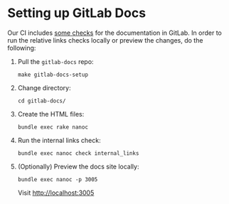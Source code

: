 # Setting up GitLab Docs

Our CI includes [some checks][lint] for the documentation in GitLab. In order
to run the relative links checks locally or preview the changes, do the following:

1. Pull the `gitlab-docs` repo:

    ```
    make gitlab-docs-setup
    ```

1. Change directory:

    ```
    cd gitlab-docs/
    ```

1. Create the HTML files:

    ```
    bundle exec rake nanoc
    ```

1. Run the internal links check:

    ```
    bundle exec nanoc check internal_links
    ```

1. (Optionally) Preview the docs site locally:

    ```
    bundle exec nanoc -p 3005
    ```

    Visit <http://localhost:3005>

[lint]: https://docs.gitlab.com/ee/development/writing_documentation.html#testing
